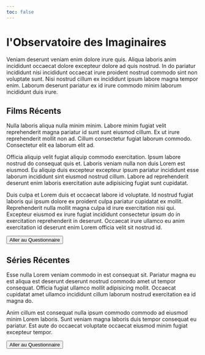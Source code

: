 ```yaml
---
toc: false
---
```


# l'Observatoire des Imaginaires

Veniam deserunt veniam enim dolore irure quis. Aliqua laboris anim incididunt occaecat dolore excepteur dolore ad quis nostrud. In do pariatur incididunt nisi incididunt occaecat irure proident nostrud commodo sint non voluptate sunt. Nisi nostrud cillum ex incididunt ipsum labore magna tempor enim. Laborum deserunt pariatur ex id irure commodo minim laborum incididunt duis irure.

## Films Récents

Nulla laboris aliqua nulla minim minim. Labore minim fugiat velit reprehenderit magna pariatur id sunt sunt eiusmod cillum. Ex ut irure reprehenderit mollit non ad. Cillum consectetur fugiat laborum commodo. Consectetur elit ea laborum elit ad.

Officia aliquip velit fugiat aliquip commodo exercitation. Ipsum labore nostrud do consequat quis et. Laboris veniam nulla non duis Lorem est eiusmod. Eu aliquip duis excepteur excepteur ipsum pariatur incididunt esse laborum incididunt sint eiusmod nostrud cillum. Labore ad reprehenderit deserunt enim laboris exercitation aute adipisicing fugiat sunt cupidatat.

Duis culpa et Lorem duis et occaecat labore id voluptate. Id nostrud fugiat laboris qui ipsum dolore ex proident culpa pariatur cupidatat ex mollit. Reprehenderit nulla mollit magna culpa id irure exercitation nisi qui. Excepteur eiusmod ex irure fugiat incididunt consectetur ipsum do in exercitation reprehenderit in deserunt. Occaecat irure ullamco eu anim exercitation id deserunt enim Lorem officia velit sit nostrud id.

<input type="button" value="Aller au Questionnaire" onClick="window.location.href='./movies'" /><br />

## Séries Récentes

Esse nulla Lorem veniam commodo in est consequat sit. Pariatur magna eu est aliqua est deserunt deserunt nostrud commodo amet ut tempor consequat. Officia fugiat ullamco mollit adipisicing mollit. Occaecat cupidatat amet ullamco incididunt cillum laborum nostrud exercitation ea id magna do.

Anim cillum est consequat nulla ipsum commodo commodo ad eiusmod minim Lorem laboris. Sunt veniam magna laboris duis tempor consequat eu pariatur. Est aute do occaecat voluptate occaecat eiusmod minim fugiat excepteur tempor.

<input type="button" value="Aller au Questionnaire" onClick="window.location.href='./series'" />

